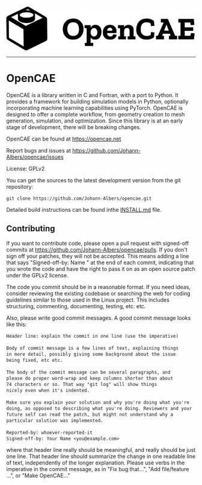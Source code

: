 ![OpenCAE logo](opencae.png)

---

# OpenCAE

OpenCAE is a library written in C and Fortran, with a port to Python. 
It provides a framework for building simulation models in Python,
optionally incorporating machine learning capabilities using PyTorch.
OpenCAE is designed to offer a complete workflow, from geometry creation
to mesh generation, simulation, and optimization. Since this library is
at an early stage of development, there will be breaking changes.

OpenCAE can be found at https://opencae.net

Report bugs and issues at https://github.com/Johann-Albers/opencae/issues

License: GPLv2

You can get the sources to the latest development version from the
git repository:

```
git clone https://github.com/Johann-Albers/opencae.git
```

Detailed build instructions can be found inthe [INSTALL.md](/INSTALL.md)
file.

## Contributing

If you want to contribute code, please open a pull request with signed-off
commits at https://github.com/Johann-Albers/opencae/pulls.
If you don't sign off your patches, they will not be accepted. 
This means adding a line that says "Signed-off-by: Name <email>" at the
end of each commit, indicating that you wrote the code and have the right
to pass it on as an open source patch under the GPLv2 license.

The code you commit should be in a reasonable format. If you need ideas,
consider reviewing the existing codebase or searching the web for coding
guidelines similar to those used in the Linux project. This includes
structuring, commenting, documenting, testing, etc. etc.

Also, please write good commit messages. A good commit message looks
like this:

```
Header line: explain the commit in one line (use the imperative)

Body of commit message is a few lines of text, explaining things
in more detail, possibly giving some background about the issue
being fixed, etc etc.

The body of the commit message can be several paragraphs, and
please do proper word-wrap and keep columns shorter than about
74 characters or so. That way "git log" will show things
nicely even when it's indented.

Make sure you explain your solution and why you're doing what you're
doing, as opposed to describing what you're doing. Reviewers and your
future self can read the patch, but might not understand why a
particular solution was implemented.

Reported-by: whoever-reported-it
Signed-off-by: Your Name <you@example.com>
```

where that header line really should be meaningful, and really should be
just one line.  That header line should summarize the change in one
readable line of text, independently of the longer explanation.
Please use verbs in the imperative in the commit message, as in
"Fix bug that...", "Add file/feature ...", or "Make OpenCAE..."
